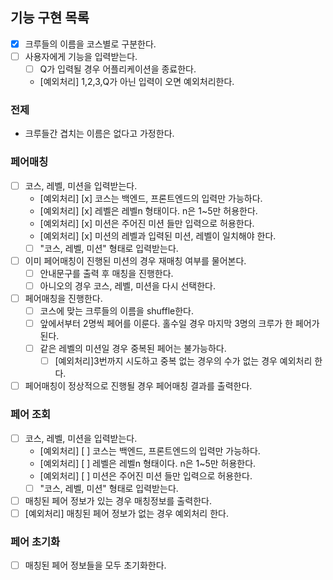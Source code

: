## 기능 구현 목록
- [x] 크루들의 이름을 코스별로 구분한다.
- [ ] 사용자에게 기능을 입력받는다.
  - [ ] Q가 입력될 경우 어플리케이션을 종료한다.
  - [예외처리] 1,2,3,Q가 아닌 입력이 오면 예외처리한다.
### 전제
- 크루들간 겹치는 이름은 없다고 가정한다.
### 페어매칭
- [ ] 코스, 레벨, 미션을 입력받는다.
  - [예외처리] [x] 코스는 백엔드, 프론트엔드의 입력만 가능하다.
  - [예외처리] [x] 레벨은 레벨n 형태이다. n은 1~5만 허용한다.
  - [예외처리] [x] 미션은 주어진 미션 들만 입력으로 허용한다.
  - [예외처리] [x] 미션의 레벨과 입력된 미션, 레벨이 일치해야 한다.
  - [ ] "코스, 레벨, 미션" 형태로 입력받는다.
- [ ] 이미 페어매칭이 진행된 미션의 경우 재매칭 여부를 물어본다.
  - [ ] 안내문구를 출력 후 매칭을 진행한다.
  - [ ] 아니오의 경우 코스, 레벨, 미션을 다시 선택한다.
- [ ] 페어매칭을 진행한다.
  - [ ] 코스에 맞는 크루들의 이름을 shuffle한다.
  - [ ] 앞에서부터 2명씩 페어를 이룬다. 홀수일 경우 마지막 3명의 크루가 한 페어가 된다.
  - [ ] 같은 레벨의 미션일 경우 중복된 페어는 불가능하다.
    - [ ] [예외처리]3번까지 시도하고 중복 없는 경우의 수가 없는 경우 예외처리 한다.
- [ ] 페어매칭이 정상적으로 진행될 경우 페어매칭 결과를 출력한다.

### 페어 조회
- [ ] 코스, 레벨, 미션을 입력받는다.
  - [예외처리] [ ] 코스는 백엔드, 프론트엔드의 입력만 가능하다.
  - [예외처리] [ ] 레벨은 레벨n 형태이다. n은 1~5만 허용한다.
  - [예외처리] [ ] 미션은 주어진 미션 들만 입력으로 허용한다.
  - [ ] "코스, 레벨, 미션" 형태로 입력받는다.
- [ ] 매칭된 페어 정보가 있는 경우 매칭정보를 출력한다.
- [ ] [예외처리] 매칭된 페어 정보가 없는 경우 예외처리 한다.
### 페어 초기화
- [ ] 매칭된 페어 정보들을 모두 초기화한다.
